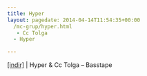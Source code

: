 ```yaml
---
title: Hyper
layout: pagedate: 2014-04-14T11:54:35+00:00
  /mc-grup/hyper.html
   - Cc Tolga
  - Hyper

---
```

<a href="https://cloud.mail.ru/public/49b8f3f57cda/C.c%20Tolga%20%26%20Hyper-%20Basstape" target="_blank">[indir]</a> | Hyper & Cc Tolga &#8211; Basstape